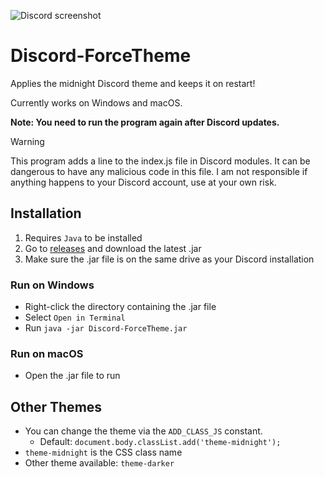 ![Discord screenshot](https://github.com/user-attachments/assets/63fc9980-8d70-4a05-8dd3-1b9fec358cd7)

# Discord-ForceTheme

Applies the midnight Discord theme and keeps it on restart!

Currently works on Windows and macOS.

**Note: You need to run the program again after Discord updates.**

> [!WARNING]
> This program adds a line to the index.js file in Discord modules.
> It can be dangerous to have any malicious code in this file.
> I am not responsible if anything happens to your Discord account, use at your own risk.

## Installation

1. Requires `Java` to be installed
2. Go to [releases](https://github.com/smuke/Discord-ForceTheme/releases) and download the latest .jar
3. Make sure the .jar file is on the same drive as your Discord installation

### Run on Windows
- Right-click the directory containing the .jar file
- Select `Open in Terminal`
- Run `java -jar Discord-ForceTheme.jar`<br>

### Run on macOS
- Open the .jar file to run

## Other Themes

- You can change the theme via the `ADD_CLASS_JS` constant.
  - Default: `document.body.classList.add('theme-midnight');`
- `theme-midnight` is the CSS class name
- Other theme available: `theme-darker`
